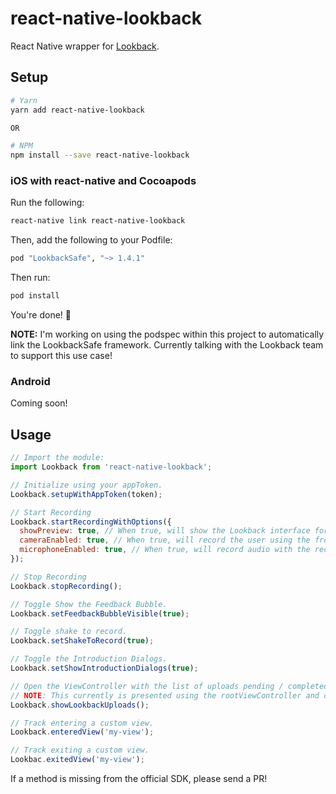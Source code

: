 # react-native-lookback

React Native wrapper for [Lookback](https://lookback.io/).


## Setup

```bash
# Yarn
yarn add react-native-lookback

OR

# NPM
npm install --save react-native-lookback
```

### iOS with react-native and Cocoapods

Run the following:

```bash
react-native link react-native-lookback
```

Then, add the following to your Podfile:

```ruby
pod "LookbackSafe", "~> 1.4.1"
```

Then run:

```bash
pod install
```

You're done! :tada:

**NOTE:** I'm working on using the podspec within this project to automatically link the LookbackSafe framework. Currently talking with the Lookback team to support this use case!

### Android

Coming soon!

## Usage

```js
// Import the module:
import Lookback from 'react-native-lookback';

// Initialize using your appToken.
Lookback.setupWithAppToken(token);

// Start Recording
Lookback.startRecordingWithOptions({
  showPreview: true, // When true, will show the Lookback interface for the user to watch / upload the recording.
  cameraEnabled: true, // When true, will record the user using the front facing camera.
  microphoneEnabled: true, // When true, will record audio with the recording.
});

// Stop Recording
Lookback.stopRecording();

// Toggle Show the Feedback Bubble.
Lookback.setFeedbackBubbleVisible(true);

// Toggle shake to record.
Lookback.setShakeToRecord(true);

// Toggle the Introduction Dialogs.
Lookback.setShowIntroductionDialogs(true);

// Open the ViewController with the list of uploads pending / completed.
// NOTE: This currently is presented using the rootViewController and does not have a back / done button to close it :(
Lookback.showLookbackUploads();

// Track entering a custom view.
Lookback.enteredView('my-view');

// Track exiting a custom view.
Lookbac.exitedView('my-view');
```

If a method is missing from the official SDK, please send a PR!
